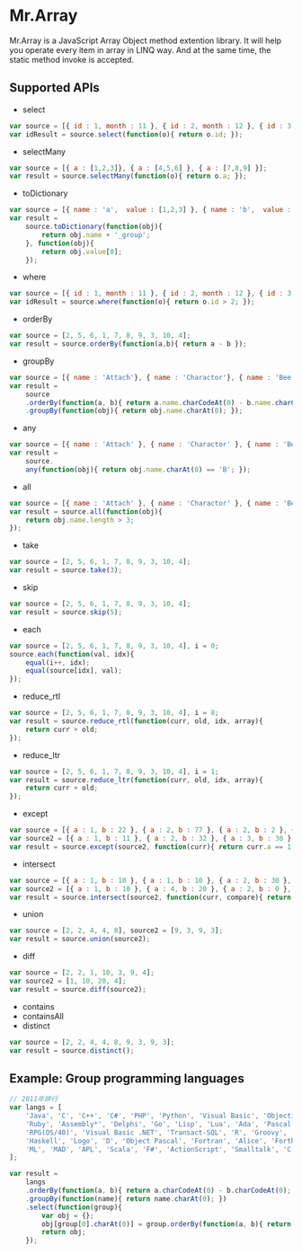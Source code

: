 # Mr.Array

Mr.Array is a JavaScript Array Object method extention library. It will help you operate every item in array in LINQ way. And at the same time, the static method invoke is accepted.

## Supported APIs
* select

```js
var source = [{ id : 1, month : 11 }, { id : 2, month : 12 }, { id : 3, month : 13  }];
var idResult = source.select(function(o){ return o.id; });
```

* selectMany

```js
var source = [{ a : [1,2,3]}, { a : [4,5,6] }, { a : [7,8,9] }];
var result = source.selectMany(function(o){ return o.a; });
```

* toDictionary

```js
var source = [{ name : 'a',  value : [1,2,3] }, { name : 'b',  value : [4,5,6] }, { name : 'c',  value : [7,8,9] }, { name : 'a', value : [10, 11, 12] }];
var result = 
    source.toDictionary(function(obj){
		return obj.name + '_group';
	}, function(obj){
		return obj.value[0];
	});
```

* where

```js
var source = [{ id : 1, month : 11 }, { id : 2, month : 12 }, { id : 3, month : 13  }];
var idResult = source.where(function(o){ return o.id > 2; });
```

* orderBy

```js
var source = [2, 5, 6, 1, 7, 8, 9, 3, 10, 4];
var result = source.orderBy(function(a,b){ return a - b });
```

* groupBy

```js
var source = [{ name : 'Attach'}, { name : 'Charactor'}, { name : 'Bee'}, { name : 'Cycle'}, { name : 'Add'}];
var result = 
    source
	.orderBy(function(a, b){ return a.name.charCodeAt(0) - b.name.charCodeAt(0); })
	.groupBy(function(obj){ return obj.name.charAt(0); });
```

* any

```js
var source = [{ name : 'Attach' }, { name : 'Charactor' }, { name : 'Bee' }, { name : 'Cycle' }, { name : 'Add' }];
var result = 
    source.
	any(function(obj){ return obj.name.charAt(0) == 'B'; });
```

* all

```js
var source = [{ name : 'Attach' }, { name : 'Charactor' }, { name : 'Bee' }, { name : 'Cycle' }, { name : 'Add' }];
var result = source.all(function(obj){
    return obj.name.length > 3; 
});
```

* take

```js
var source = [2, 5, 6, 1, 7, 8, 9, 3, 10, 4];
var result = source.take(3);
```

* skip

```js
var source = [2, 5, 6, 1, 7, 8, 9, 3, 10, 4];
var result = source.skip(5);
```

* each

```js
var source = [2, 5, 6, 1, 7, 8, 9, 3, 10, 4], i = 0;
source.each(function(val, idx){
    equal(i++, idx);
    equal(source[idx], val);
});
```

* reduce_rtl

```js
var source = [2, 5, 6, 1, 7, 8, 9, 3, 10, 4], i = 8;
var result = source.reduce_rtl(function(curr, old, idx, array){
    return curr + old;
});
```

* reduce_ltr

```js
var source = [2, 5, 6, 1, 7, 8, 9, 3, 10, 4], i = 1;
var result = source.reduce_ltr(function(curr, old, idx, array){	
    return curr + old;
});
```

* except

```js
var source = [{ a : 1, b : 22 }, { a : 2, b : 77 }, { a : 2, b : 2 }, { a : 3, b : 5 }];
var source2 = [{ a : 1, b : 11 }, { a : 2, b : 32 }, { a : 3, b : 30 }, { a : 4, b : 2 }];
var result = source.except(source2, function(curr){ return curr.a == 1 || curr.a == 2; });
```

* intersect

```js
var source = [{ a : 1, b : 10 }, { a : 1, b : 10 }, { a : 2, b : 30 }, { a : 1, b : 40 }];
var source2 = [{ a : 1, b : 10 }, { a : 4, b : 20 }, { a : 2, b : 0 }, ];
var result = source.intersect(source2, function(curr, compare){ return curr.a == 1 && curr.b == 10 });
```

* union

```js
var source = [2, 2, 4, 4, 8], source2 = [9, 3, 9, 3];
var result = source.union(source2);
```

* diff

```js
var source = [2, 2, 1, 10, 3, 9, 4];
var source2 = [1, 10, 20, 4];
var result = source.diff(source2);
```

* contains
* containsAll
* distinct

```js
var source = [2, 2, 4, 4, 8, 9, 3, 9, 3];
var result = source.distinct();
```

## Example: Group programming languages

```js
// 2011年排行
var langs = [
    'Java', 'C', 'C++', 'C#', 'PHP', 'Python', 'Visual Basic', 'Objective-C', 'Perl', 'JavaScript',
    'Ruby', 'Assembly*', 'Delphi', 'Go', 'Lisp', 'Lua', 'Ada', 'Pascal', 'NXT-G', 'Scheme*',
    'RPG(OS/40)', 'Visual Basic .NET', 'Transact-SQL', 'R', 'Groovy', 'SAS', 'MATLAB', 'ABAP', 'Scratch', 'PL/SQL',
    'Haskell', 'Logo', 'D', 'Object Pascal', 'Fortran', 'Alice', 'Forth', 'COBOL', 'Erlang', 'Bash', 
    'ML', 'MAD', 'APL', 'Scala', 'F#', 'ActionScript', 'Smalltalk', 'C Shell', 'CL(OS/400)', 'Prolog'
];

var result = 
    langs
	.orderBy(function(a, b){ return a.charCodeAt(0) - b.charCodeAt(0); }) // important !!
	.groupBy(function(name){ return name.charAt(0); })
	.select(function(group){
		var obj = {};
		obj[group[0].charAt(0)] = group.orderBy(function(a, b){ return a.length - b.length; });
		return obj;
	});
```
